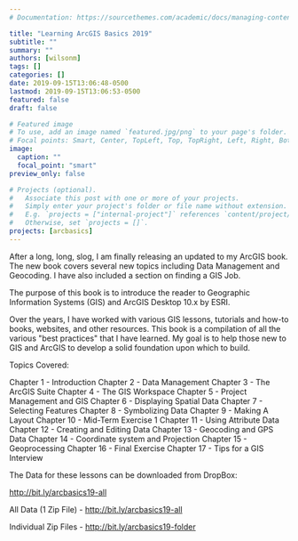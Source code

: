 ```yaml
---
# Documentation: https://sourcethemes.com/academic/docs/managing-content/

title: "Learning ArcGIS Basics 2019"
subtitle: ""
summary: ""
authors: [wilsonm]
tags: []
categories: []
date: 2019-09-15T13:06:48-0500
lastmod: 2019-09-15T13:06:53-0500
featured: false
draft: false

# Featured image
# To use, add an image named `featured.jpg/png` to your page's folder.
# Focal points: Smart, Center, TopLeft, Top, TopRight, Left, Right, BottomLeft, Bottom, BottomRight.
image:
  caption: ""
  focal_point: "smart"
preview_only: false

# Projects (optional).
#   Associate this post with one or more of your projects.
#   Simply enter your project's folder or file name without extension.
#   E.g. `projects = ["internal-project"]` references `content/project/deep-learning/index.md`.
#   Otherwise, set `projects = []`.
projects: [arcbasics]
---
```

After a long, long, slog, I am finally releasing an updated to my ArcGIS book. The new book covers several new topics including Data Management and Geocoding. I have also included a section on finding a GIS Job. 

The purpose of this book is to introduce the reader to Geographic Information Systems (GIS) and ArcGIS Desktop 10.x by ESRI.

Over the years, I have worked with various GIS lessons, tutorials and how-to books, websites, and other resources. This book is a compilation of all the various "best practices" that I have learned. My goal is to help those new to GIS and ArcGIS to develop a solid foundation upon which to build.

Topics Covered:

Chapter 1 - Introduction
Chapter 2 - Data Management
Chapter 3 - The ArcGIS Suite
Chapter 4 - The GIS Workspace
Chapter 5 - Project Management and GIS
Chapter 6 - Displaying Spatial Data
Chapter 7 - Selecting Features
Chapter 8 - Symbolizing Data
Chapter 9 - Making A Layout
Chapter 10 - Mid-Term Exercise 1
Chapter 11 - Using Attribute Data
Chapter 12 - Creating and Editing Data
Chapter 13 - Geocoding and GPS Data
Chapter 14 - Coordinate system and Projection
Chapter 15 - Geoprocessing
Chapter 16 - Final Exercise
Chapter 17 - Tips for a GIS Interview


The Data for these lessons can be downloaded from DropBox: 

http://bit.ly/arcbasics19-all

All Data (1 Zip File) - http://bit.ly/arcbasics19-all

Individual Zip Files - http://bit.ly/arcbasics19-folder
